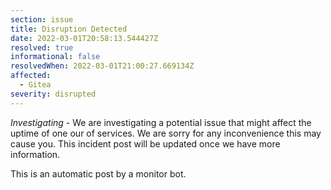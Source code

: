 ```yaml
---
section: issue
title: Disruption Detected
date: 2022-03-01T20:58:13.544427Z
resolved: true
informational: false
resolvedWhen: 2022-03-01T21:00:27.669134Z
affected:
  - Gitea
severity: disrupted
---
```

*Investigating* - We are investigating a potential issue that might affect the uptime of one our of services. We are sorry for any inconvenience this may cause you. This incident post will be updated once we have more information.

This is an automatic post by a monitor bot.
        